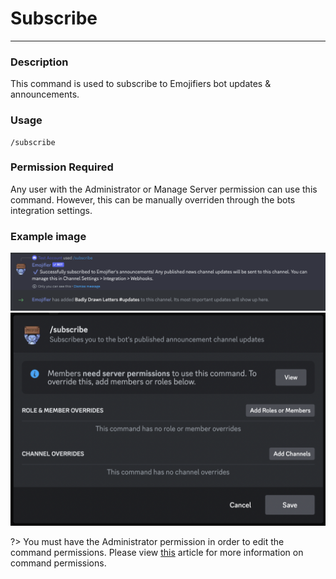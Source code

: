 # Subscribe
---
### Description
This command is used to subscribe to Emojifiers bot updates & announcements.
### Usage
```
/subscribe
```
### Permission Required
Any user with the Administrator or Manage Server permission can use this command. However, this can be manually overriden through the bots integration settings.

### Example image
![subscribe example](../images/subscribe_success.png)
![command management example](../images/subscribe_manage.png)

?> You must have the Administrator permission in order to edit the command permissions. Please view [this](https://support.discord.com/hc/en-us/articles/4644915651095-Command-Permissions) article for more information on command permissions.
